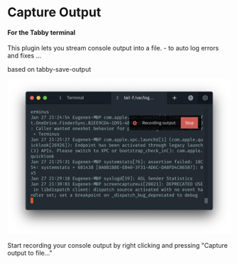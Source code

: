# Capture Output

#### For the Tabby terminal

This plugin lets you stream console output into a file. - to auto log errors and fixes ...

based on tabby-save-output

![](https://github.com/Eugeny/tabby-save-output/raw/master/screenshot.png)

Start recording your console output by right clicking and pressing "Capture output to file..."
